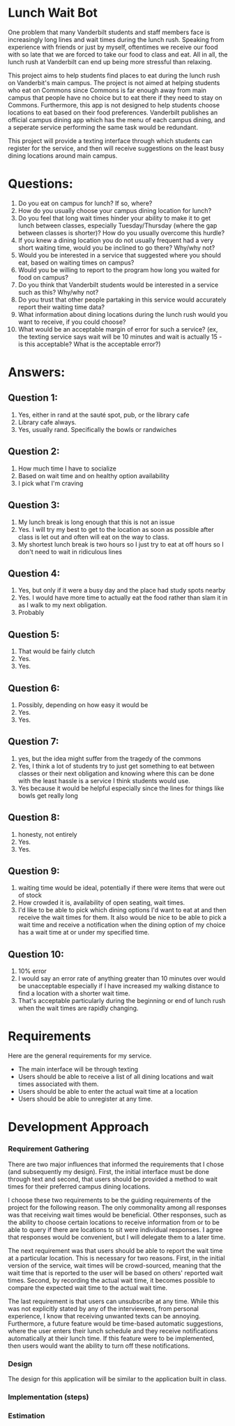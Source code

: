 # Lunch Wait Bot

One problem that many Vanderbilt students and staff members face is
increasingly long lines and wait times during the lunch rush.  Speaking from
experience with friends or just by myself, oftentimes we receive our food with
so late that we are forced to take our food to class and eat.  All in all, the
lunch rush at Vanderbilt can end up being more stressful than relaxing.

This project aims to help students find places to eat during the lunch rush
on Vanderbit's main campus.  The project is not aimed at helping students who eat 
on Commons since Commons is far enough away from main campus that people have no choice 
but to eat there if they need to stay on Commons.  Furthermore, this app is not designed
to help students choose locations to eat based on their food preferences.  Vanderbilt 
publishes an official campus dining app which has the menu of each campus dining,
and a seperate service performing the same task would be redundant.

This project will provide a texting interface through which students can register 
for the service, and then will receive suggestions on the least busy dining locations 
around main campus.

# Questions:
  1. Do you eat on campus for lunch?  If so, where?
  2. How do you usually choose your campus dining location for lunch?
  3. Do you feel that long wait times hinder your ability to make it to get lunch between classes, especially Tuesday/Thursday (where the gap between classes is shorter)?  How do you usually overcome this hurdle?
  4. If you knew a dining location you do not usually frequent had a very short waiting time, would you be inclined to go there?  Why/why not?
  5. Would you be interested in a service that suggested where you should eat, based on waiting times on campus?
  6. Would you be willing to report to the program how long you waited for food on campus?
  7. Do you think that Vanderbilt students would be interested in a service such as this?  Why/why not?
  8. Do you trust that other people partaking in this service would accurately report their waiting time data?
  9. What information about dining locations during the lunch rush would you want to receive, if you could choose?
  10. What would be an acceptable margin of error for such a service? (ex, the texting service says wait will be 10 minutes and wait is actually 15 - is this acceptable? What is the acceptable error?)


# Answers:
## Question 1:
1. Yes, either in rand at the sauté spot, pub, or the library cafe
2. Library cafe always.
3. Yes, usually rand. Specifically the bowls or randwiches
## Question 2:
1. How much time I have to socialize
2. Based on wait time and on healthy option availability
3. I pick what I'm craving
## Question 3:
1. My lunch break is long enough that this is not an issue
2. Yes. I will try my best to get to the location as soon as possible after class is let out and often will eat on the way to class.
3. My shortest lunch break is two hours so I just try to eat at off hours so I don't need to wait in ridiculous lines
## Question 4:
1. Yes, but only if it were a busy day and the place had study spots nearby 
2. Yes. I would have more time to actually eat the food rather than slam it in as I walk to my next obligation.
3. Probably
## Question 5:
1. That would be fairly clutch 
2. Yes.
3. Yes.
## Question 6:
1. Possibly, depending on how easy it would be
2. Yes.
3. Yes.
## Question 7:
1. yes, but the idea might suffer from the tragedy of the commons
2. Yes, I think a lot of students try to just get something to eat between classes or their next obligation and knowing where this can be done with the least hassle is a service I think students would use. 
3. Yes because it would be helpful especially since the lines for things like bowls get really long
## Question 8:
1. honesty, not entirely
2. Yes.
3. Yes.
## Question 9:
1. waiting time would be ideal, potentially if there were items that were out of stock 
2. How crowded it is, availability of open seating, wait times.
3. I'd like to be able to pick which dining options I'd want to eat at and then receive the wait times for them. It also would be nice to be able to pick a wait time and receive a notification when the dining option of my choice has a wait time at or under my specified time.
## Question 10:
1. 10% error
2. I would say an error rate of anything greater than 10 minutes over would be unacceptable especially if I have increased my walking distance to find a location with a shorter wait time.
3. That's acceptable particularly during the beginning or end of lunch rush when the wait times are rapidly changing.


# Requirements
Here are the general requirements for my service.  

- The main interface will be through texting
- Users should be able to receive a list of all dining locations and wait times associated with them.
- Users should be able to enter the actual wait time at a location
- Users should be able to unregister at any time.

<!-- - Users should be able to enter the specific locations on campus that they care about and then only receive information about these locations -->

# Development Approach
### Requirement Gathering

There are two major influences that informed the requirements that I chose (and subsequently my design).  First, the initial interface must be done through text and second, that users should be provided a method to wait times for their preferred campus dining locations.

I choose these two requirements to be the guiding requirements of the project for the following reason.  The only commonality among all responses was that receiving wait times would be beneficial.  Other responses, such as the ability to choose certain locations to receive information from or to be able to query if there are locations to sit were individual responses.  I agree that responses would be convenient, but I will delegate them to a later time.

The next requirement was that users should be able to report the wait time at a particular location.  This is necessary for two reasons.  First, in the initial version of the service, wait times will be crowd-sourced, meaning that the wait time that is reported to the user will be based on others' reported wait times.  Second, by recording the actual wait time, it becomes possible to compare the expected wait time to the actual wait time.

The last requirement is that users can unsubscribe at any time.  While this was not explicitly stated by any of the interviewees, from personal experience, I know that receiving unwanted texts can be annoying.  Furthermore, a future feature would be time-based automatic suggestions, where the user enters their lunch schedule and they receive notifications automatically at their lunch time.  If this feature were to be implemented, then users would want the ability to turn off these notifications.

### Design
The design for this application will be similar to the application built in class.  

### Implementation (steps)

### Estimation
